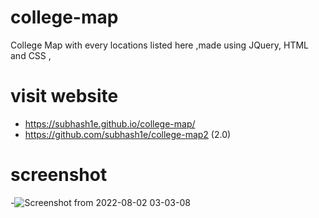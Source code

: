 # college-map
College Map with every locations  listed here ,made using JQuery, HTML and CSS , 


# visit website
 - https://subhash1e.github.io/college-map/
 - https://github.com/subhash1e/college-map2  (2.0)
# screenshot

-![Screenshot from 2022-08-02 03-03-08](https://user-images.githubusercontent.com/85139394/182250423-d8add913-eb72-4890-8c64-729fe063de79.png)
